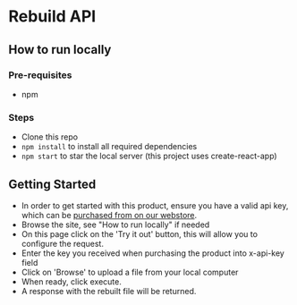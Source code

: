 # Rebuild API

## How to run locally

### Pre-requisites
- npm

### Steps
- Clone this repo
- `npm install` to install all required dependencies
- `npm start` to star the local server (this project uses create-react-app)

## Getting Started

- In order to get started with this product, ensure you have a valid api key, which can be [purchased from on our webstore](https://glasswall-store.com/collections/saas/products/file-type-detection).
- Browse the site, see "How to run locally" if needed
- On this page click on the 'Try it out' button, this will allow you to configure the request.
- Enter the key you received when purchasing the product into x-api-key field
- Click on 'Browse' to upload a file from your local computer
- When ready, click execute.
- A response with the rebuilt file will be returned.
